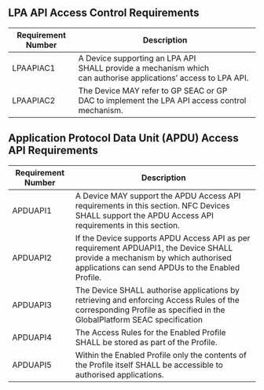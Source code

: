## LPA API Access Control Requirements

| Requirement Number | Description |
| --- | --- |
| LPAAPIAC1 | A Device supporting an LPA API SHALL provide a mechanism which can authorise applications’ access to LPA API.  |
| LPAAPIAC2 | The Device MAY refer to GP SEAC or GP DAC to implement the LPA API access control mechanism. |

## Application Protocol Data Unit (APDU) Access API Requirements

| Requirement Number | Description |
| --- | --- |
| APDUAPI1 | A Device MAY support the APDU Access API requirements in this section. NFC Devices SHALL support the APDU Access API requirements in this section. |
| APDUAPI2 | If the Device supports APDU Access API as per requirement APDUAPI1, the Device SHALL provide a mechanism by which authorised applications can send APDUs to the Enabled Profile. |
| APDUAPI3 | The Device SHALL authorise applications by retrieving and enforcing Access Rules of the corresponding Profile as specified in the GlobalPlatform SEAC specification |
| APDUAPI4 | The Access Rules for the Enabled Profile SHALL be stored as part of the Profile. |
| APDUAPI5 | Within the Enabled Profile only the contents of the Profile itself SHALL be accessible to authorised applications. |
